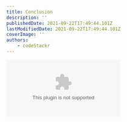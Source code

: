 ```yaml
---
title: Conclusion
description: ''
publishedDate: 2021-09-22T17:49:44.101Z
lastModifiedDate: 2021-09-22T17:49:44.101Z
coverImage: ''
authors:
    - codeStackr
---
```


<Embed
	type="youtube"
	url="https://youtu.be/GpYboktUnTY?t=937"
	title="Conclusion"
/>
